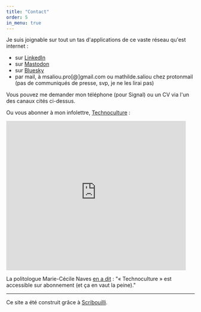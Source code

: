 ```yaml
---
title: "Contact"
order: 5
in_menu: true
---
```

Je suis joignable sur tout un tas d'applications de ce vaste réseau qu'est internet&nbsp;:
- sur [LinkedIn](https://www.linkedin.com/in/mathildesaliou/)
- sur [Mastodon](https://piaille.fr/@mathildesaliou)
- sur [Bluesky](https://bsky.app/profile/mathildesaliou.bsky.social)
- par mail, à msaliou.pro[@]gmail.com ou mathilde.saliou chez protonmail (pas de communiqués de presse, svp, je ne les lirai pas)

Vous pouvez me demander mon téléphone (pour Signal) ou un CV via l'un des canaux cités ci-dessus.

Ou vous abonner à mon infolettre, [Technoculture](https://technoculture.kessel.media?source_type=social_network) : 

<iframe
  src="https://technoculture.kessel.media/iframe" width="480" height="400"
  frameborder="0"
  scrolling="no"
>
</iframe>

La politologue Marie-Cécile Naves [en a dit](https://fak1g.r.ag.d.sendibm3.com/mk/mr/sh/1f8JAEjGcfF85tczAMXB8X9PFg/9U6jrzwlHnQ6) : "« Technoculture » est accessible sur abonnement (et ça en vaut la peine)."

____

Ce site a été construit grâce à [Scribouilli](https://scribouilli.org/). 